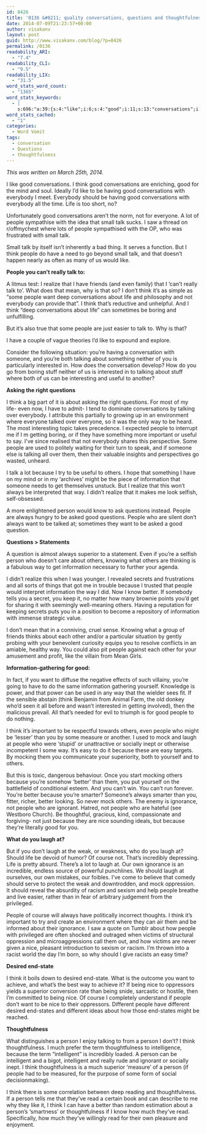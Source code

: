 ```yaml
---
id: 8426
title: '0136 &#8211; quality conversations, questions and thoughtfulness'
date: 2014-07-09T21:23:57+00:00
author: visakanv
layout: post
guid: http://www.visakanv.com/blog/?p=8426
permalink: /0136
readability_ARI:
  - "7.4"
readability_CLI:
  - "9.5"
readability_LIX:
  - "31.5"
word_stats_word_count:
  - "1365"
word_stats_keywords:
  - |
    s:696:"a:39:{s:4:"like";i:6;s:4:"good";i:11;s:13:"conversations";i:8;s:5:"think";i:14;s:4:"life";i:6;s:6:"people";i:23;s:5:"small";i:4;s:4:"talk";i:8;s:5:"can't";i:3;s:6:"really";i:3;s:7:"realize";i:4;s:4:"mean";i:3;s:4:"want";i:6;s:4:"deep";i:3;s:6:"boring";i:3;s:7:"talking";i:5;s:10:"interested";i:3;s:6:"useful";i:3;s:9:"questions";i:5;s:9:"important";i:3;s:4:"used";i:3;s:7:"because";i:8;s:11:"information";i:6;s:6:"person";i:7;s:4:"know";i:3;s:8:"superior";i:3;s:6:"better";i:4;s:4:"mock";i:3;s:5:"laugh";i:6;s:4:"easy";i:3;s:9:"ignorance";i:3;s:4:"nice";i:5;s:6:"course";i:3;s:7:"desired";i:3;s:9:"different";i:3;s:14:"thoughtfulness";i:6;s:11:"intelligent";i:3;s:7:"they've";i:3;s:4:"read";i:3;}";
word_stats_cached:
  - "1"
categories:
  - Word Vomit
tags:
  - conversation
  - Questions
  - thoughtfulness
---
```

_This was written on March 25th, 2014._

I like good conversations. I think good conversations are enriching, good for the mind and soul. Ideally I&#8217;d like to be having good conversations with everybody I meet. Everybody should be having good conversations with everybody all the time. Life is too short, no?

Unfortunately good conversations aren&#8217;t the norm, not for everyone. A lot of people sympathise with the idea that small talk sucks. I saw a thread on r/offmychest where lots of people sympathised with the OP, who was frustrated with small talk.

Small talk by itself isn&#8217;t inherently a bad thing. It serves a function. But I think people do have a need to go beyond small talk, and that doesn&#8217;t happen nearly as often as many of us would like.

**People you can&#8217;t really talk to:**

A litmus test: I realize that I have friends (and even family) that I &#8216;can&#8217;t really talk to&#8217;. What does that mean, why is that so? I don&#8217;t think it&#8217;s as simple as &#8220;some people want deep conversations about life and philosophy and not everybody can provide that&#8221;. I think that&#8217;s reductive and unhelpful. And I think &#8220;deep conversations about life&#8221; can sometimes be boring and unfulfilling.

But it&#8217;s also true that some people are just easier to talk to. Why is that?

I have a couple of vague theories I&#8217;d like to expound and explore.

Consider the following situation: you&#8217;re having a conversation with someone, and you&#8217;re both talking about something neither of you is particularly interested in. How does the conversation develop? How do you go from boring stuff neither of us is interested in to talking about stuff where both of us can be interesting and useful to another?

**Asking the right questions**

I think a big part of it is about asking the right questions. For most of my life- even now, I have to admit- I tend to dominate conversations by talking over everybody. I attribute this partially to growing up in an environment where everyone talked over everyone, so it was the only way to be heard. The most interesting topic takes precedence. I expected people to interrupt me if I m getting boring, or if they have something more important or useful to say. I&#8217;ve since realised that not everybody shares this perspective. Some people are used to politely waiting for their turn to speak, and if someone else is talking all over them, then their valuable insights and perspectives go wasted, unheard.

I talk a lot because I try to be useful to others. I hope that something I have on my mind or in my &#8216;archives&#8217; might be the piece of information that someone needs to get themselves unstuck. But I realize that this won&#8217;t always be interpreted that way. I didn&#8217;t realize that it makes me look selfish, self-obsessed.

A more enlightened person would know to ask questions instead. People are always hungry to be asked good questions. People who are silent don&#8217;t always want to be talked at; sometimes they want to be asked a good question.

**Questions > Statements**

A question is almost always superior to a statement. Even if you&#8217;re a selfish person who doesn&#8217;t care about others, knowing what others are thinking is a fabulous way to get information necessary to further your agenda.

I didn&#8217;t realize this when I was younger. I revealed secrets and frustrations and all sorts of things that got me in trouble because I trusted that people would interpret information the way I did. Now I know better. If somebody tells you a secret, you keep it, no matter how many brownie points you&#8217;d get for sharing it with seemingly well-meaning others. Having a reputation for keeping secrets puts you in a position to become a repository of information with immense strategic value.

I don&#8217;t mean that in a conniving, cruel sense. Knowing what a group of friends thinks about each other and/or a particular situation by gently probing with your benevolent curiosity equips you to resolve conflicts in an amiable, healthy way. You could also pit people against each other for your amusement and profit, like the villain from Mean Girls.

**Information-gathering for good:**

In fact, if you want to diffuse the negative effects of such villainy, you&#8217;re going to have to do the same information gathering yourself. Knowledge is power, and that power can be used in any way that the wielder sees fit. If the sensible abstain (think Benjamin from Animal Farm, the old donkey who&#8217;d seen it all before and wasn&#8217;t interested in getting involved), then the malicious prevail. All that&#8217;s needed for evil to triumph is for good people to do nothing.

I think it&#8217;s important to be respectful towards others, even people who might be &#8216;lesser&#8217; than you by some measure or another. I used to mock and laugh at people who were &#8216;stupid&#8217; or unattractive or socially inept or otherwise incompetent I some way. It&#8217;s easy to do it because these are easy targets. By mocking them you communicate your superiority, both to yourself and to others.

But this is toxic, dangerous behaviour. Once you start mocking others because you&#8217;re somehow &#8216;better&#8217; than them, you put yourself on the battlefield of conditional esteem. And you can&#8217;t win. You can&#8217;t run forever. You&#8217;re better because you&#8217;re smarter? Someone&#8217;s always smarter than you, fitter, richer, better looking. So never mock others. The enemy is ignorance, not people who are ignorant. Hatred, not people who are hateful (see Westboro Church). Be thoughtful, gracious, kind, compassionate and forgiving- not just because they are nice sounding ideals, but because they&#8217;re literally good for you.

**What do you laugh at?**

But if you don&#8217;t laugh at the weak, or weakness, who do you laugh at? Should life be devoid of humor? Of course not. That&#8217;s incredibly depressing. Life is pretty absurd. There&#8217;s a lot to laugh at. Our own ignorance is an incredible, endless source of powerful punchlines. We should laugh at ourselves, our own mistakes, our foibles. I&#8217;ve come to believe that comedy should serve to protect the weak and downtrodden, and mock oppression. It should reveal the absurdity of racism and sexism and help people breathe and live easier, rather than in fear of arbitrary judgement from the privileged.

People of course will always have politically incorrect thoughts. I think it&#8217;s important to try and create an environment where they can air them and be informed about their ignorance. I saw a quote on Tumblr about how people with privileged are often shocked and outraged when victims of structural oppression and microaggressions call them out, and how victims are never given a nice, pleasant introduction to sexism or racism. I&#8217;m thrown into a racist world the day I&#8217;m born, so why should I give racists an easy time?

**Desired end-state**

I think it boils down to desired end-state. What is the outcome you want to achieve, and what&#8217;s the best way to achieve it? If being nice to oppressors yields a superior conversion rate than being snide, sarcastic or hostile, then I&#8217;m committed to being nice. Of course I completely understand if people don&#8217;t want to be nice to their oppressors. Different people have different desired end-states and different ideas about how those end-states might be reached.

**Thoughtfulness**

What distinguishes a person I enjoy talking to from a person I don&#8217;t? I think thoughtfulness. I much prefer the term thoughtfulness to intelligence, because the term &#8220;intelligent&#8221; is incredibly loaded. A person can be intelligent and a bigot, intelligent and really rude and ignorant or socially inept. I think thoughtfulness is a much superior &#8216;measure&#8217; of a person (if people had to be measured, for the purpose of some form of social decisionmaking).

I think there is some correlation between deep reading and thoughtfulness. If a person tells me that they&#8217;ve read a certain book and can describe to me why they like it, I think I can have a better than random estimation about a person&#8217;s &#8216;smartness&#8217; or thoughtfulness if I know how much they&#8217;ve read. Specifically, how much they&#8217;ve willingly read for their own pleasure and enjoyment.